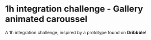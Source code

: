 # 1h integration challenge - Gallery animated caroussel
A 1h integration challenge, inspired by a prototype found on **Dribbble**!
